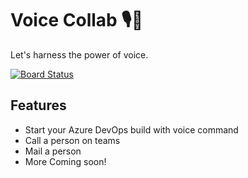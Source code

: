 # Voice Collab 🎙🤝

Let's harness the power of voice.

[![Board Status](https://dev.azure.com/santhoshkdhana/cf890c10-faa7-44a0-83dd-08cf28f0d25a/197798cc-c5b0-4480-acfd-81312da4f555/_apis/work/boardbadge/e11ca2f9-6565-4797-9e8b-fac9498bfe2c)](https://dev.azure.com/santhoshkdhana/cf890c10-faa7-44a0-83dd-08cf28f0d25a/_boards/board/t/197798cc-c5b0-4480-acfd-81312da4f555/Microsoft.RequirementCategory/)

## Features

- Start your Azure DevOps build with voice command
- Call a person on teams
- Mail a person 
- More Coming soon!


